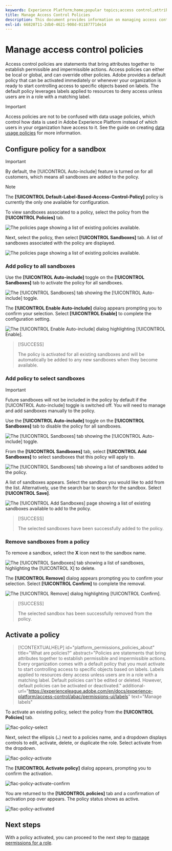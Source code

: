 ```yaml
---
keywords: Experience Platform;home;popular topics;access control;attribute-based access control;ABAC
title: Manage Access Control Policies
description: This document provides information on managing access control policies through the Permissions interface in Adobe Experience Cloud.
exl-id: 66820711-2db0-4621-908d-01187771de14
---
```

# Manage access control policies

Access control policies are statements that bring attributes together to establish permissible and impermissible actions. Access policies can either be local or global, and can override other policies. Adobe provides a default policy that can be activated immediately or whenever your organization is ready to start controlling access to specific objects based on labels. The default policy leverages labels applied to resources to deny access unless users are in a role with a matching label. 

>[!IMPORTANT]
>
>Access policies are not to be confused with data usage policies, which control how data is used in Adobe Experience Platform instead of which users in your organization have access to it. See the guide on creating [data usage policies](../../../data-governance/policies/create.md) for more information.

<!-- ## Create a new policy

To create a new policy, select the **[!UICONTROL Policies]** tab in the sidebar and select **[!UICONTROL Create Policy]**.

![flac-new-policy](../../images/flac-ui/flac-new-policy.png)

The **[!UICONTROL Create a new policy]** dialog appears, prompting you to enter a name, and an optional description. When finished, select **[!UICONTROL Confirm]**.

![flac-create-new-policy](../../images/flac-ui/flac-create-new-policy.png)

Using the dropdown arrow select if you would like to **Permit access to** (![flac-permit-access-to](../../images/flac-ui/flac-permit-access-to.png)) a resource or **Deny access to** (![flac-deny-access-to](../../images/flac-ui/flac-deny-access-to.png)) a resource.

Next, select the resource that you would like to include in the policy using the dropdown menu and search access type, read or write.

![flac-flac-policy-resource-dropdown](../../images/flac-ui/flac-policy-resource-dropdown.png)

Next, using the dropdown arrow select the condition you would like to apply to this policy, **The following being true** (![flac-policy-true](../../images/flac-ui/flac-policy-true.png)) or **The following being false** (![flac-policy-false](../../images/flac-ui/flac-policy-false.png)).

Select the plus icon to **Add matches expression** or **Add expression group** for the resource. 

![flac-policy-expression](../../images/flac-ui/flac-policy-expression.png)

Using the dropdown, select the **Resource**.

![flac-policy-resource-dropdown](../../images/flac-ui/flac-policy-resource-dropdown-1.png)

Next, using the dropdown select the **Matches**.

![flac-policy-matches-dropdown](../../images/flac-ui/flac-policy-matches-dropdown.png)

Next, using the dropdown, select the type of label (**[!UICONTROL Core label]** or **[!UICONTROL Custom label]**) to match the label assigned to the User in roles.

![flac-policy-user-dropdown](../../images/flac-ui/flac-policy-user-dropdown.png)

Finally, select the **Sandbox** that you would like the policy conditions to apply to, using the dropdown menu.

![flac-policy-sandboxes-dropdown](../../images/flac-ui/flac-policy-sandboxes-dropdown.png)

Select **Add resource** to add more resources. Once finished, select **[!UICONTROL Save and exit]**.

![flac-policy-save-and-exit](../../images/flac-ui/flac-policy-save-and-exit.png)

The new policy is successfully created, and you are redirected to the **[!UICONTROL Policies]** tab, where you will see the newly created policy appear in the list. 

![flac-policy-saved](../../images/flac-ui/flac-policy-saved.png)

## Edit a policy

To edit an existing policy, select the policy from the **[!UICONTROL Policies]** tab. Alternatively, use the filter option to filter the results to find the policy you want to edit.

![flac-policy-select](../../images/flac-ui/flac-policy-select.png)

Next, select the ellipsis (`…`) next to the policies name, and a dropdown displays controls to edit, deactivate, delete, or duplicate the role. Select edit from the dropdown.

![flac-policy-edit](../../images/flac-ui/flac-policy-edit.png)

The policy permissions screen appears. Make the updates then select **[!UICONTROL Save and exit]**.

![flac-policy-save-and-exit](../../images/flac-ui/flac-policy-save-and-exit.png)

The policy is successfully updated, and you are redirected to the **[!UICONTROL Policies]** tab.

## Duplicate a policy

To duplicate an existing policy, select the policy from the **[!UICONTROL Policies]** tab. Alternatively, use the filter option to filter the results to find the policy you want to edit.

![flac-policy-select](../../images/flac-ui/flac-policy-select.png)

Next, select the ellipsis (`…`) next to a policies name, and a dropdown displays controls to edit, deactivate, delete, or duplicate the role. Select duplicate from the dropdown.

![flac-policy-duplicate](../../images/flac-ui/flac-policy-duplicate.png)

The **[!UICONTROL Duplicate policy]** dialog appears, prompting you to confirm the duplication. 

![flac-policy-duplicate-confirm](../../images/flac-ui/flac-duplicate-confirm.png)

The new policy appears in the list as a copy of the original on the **[!UICONTROL Policies]** tab.

![flac-role-duplicate-saved](../../images/flac-ui/flac-role-duplicate-saved.png)

## Delete a policy

To delete an existing policy, select the policy from the **[!UICONTROL Policies]** tab. Alternatively, use the filter option to filter the results to find the policy you want to delete.

![flac-policy-select](../../images/flac-ui/flac-policy-select.png)

Next, select the ellipsis (`…`) next to a policies name, and a dropdown displays controls to edit, deactivate, delete, or duplicate the role. Select delete from the dropdown.

![flac-policy-delete](../../images/flac-ui/flac-policy-delete.png)

The **[!UICONTROL Delete user policy]** dialog appears, prompting you to confirm the deletion. 

![flac-policy-delete-confirm](../../images/flac-ui/flac-policy-delete-confirm.png)

You are returned to the **[!UICONTROL policies]** tab and a confirmation of deletion pop over appears.

![flac-policy-delete-confirmation](../../images/flac-ui/flac-policy-delete-confirmation.png) -->

## Configure policy for a sandbox

>[!IMPORTANT]
>
>By default, the [!UICONTROL Auto-include] feature is turned on for all customers, which means all sandboxes are added to the policy.

>[!NOTE]
>
>The **[!UICONTROL Default-Label-Based-Access-Control-Policy]** policy is currently the only one available for configuration.

To view sandboxes associated to a policy, select the policy from the **[!UICONTROL Policies]** tab.

![The policies page showing a list of existing policies available.](../../images/abac-end-to-end-user-guide/abac-policies-page.png)

Next, select the policy, then select **[!UICONTROL Sandboxes]** tab. A list of sandboxes associated with the policy are displayed.

![The policies page showing a list of existing policies available.](../../images/flac-ui/abac-policies-sandboxes-tab.png)

### Add policy to all sandboxes

Use the **[!UICONTROL Auto-include]** toggle on the **[!UICONTROL Sandboxes]** tab to activate the policy for all sandboxes.

![The [!UICONTROL Sandboxes] tab showing the [!UICONTROL Auto-include] toggle.](../../images/flac-ui/abac-policies-auto-include.png)

The **[!UICONTROL Enable Auto-include]** dialog appears prompting you to confirm your selection. Select **[!UICONTROL Enable]** to complete the configuration setting.

![The [!UICONTROL Enable Auto-include] dialog highlighting [!UICONTROL Enable].](../../images/flac-ui/abac-policies-auto-include-enable.png)

>[!SUCCESS]
>
>The policy is activated for all existing sandboxes and will be automatically be added to any new sandboxes when they become available.

### Add policy to select sandboxes

>[!IMPORTANT]
>
>Future sandboxes will not be included in the policy by default if the [!UICONTROL Auto-include] toggle is switched off. You will need to manage and add sandboxes manually to the policy.

Use the **[!UICONTROL Auto-include]** toggle on the **[!UICONTROL Sandboxes]** tab to disable the policy for all sandboxes.

![The [!UICONTROL Sandboxes] tab showing the [!UICONTROL Auto-include] toggle.](../../images/flac-ui/abac-policies-auto-include.png)

From the **[!UICONTROL Sandboxes]** tab, select **[!UICONTROL Add Sandboxes]** to select sandboxes that this policy will apply to.

![The [!UICONTROL Sandboxes] tab showing a list of sandboxes added to the policy.](../../images/flac-ui/abac-policies-sandboxes-tab-add.png)

A list of sandboxes appears. Select the sandbox you would like to add from the list. Alternatively, use the search bar to search for the sandbox. Select **[!UICONTROL Save]**.

![The [!UICONTROL Add Sandboxes] page showing a list of existing sandboxes available to add to the policy.](../../images/flac-ui/abac-policies-sandboxes-list.png)

>[!SUCCESS]
>
>The selected sandboxes have been successfully added to the policy.

### Remove sandboxes from a policy

To remove a sandbox, select the **X** icon next to the sandbox name.

![The [!UICONTROL Sandboxes] tab showing a list of sandboxes, highlighting the [!UICONTROL X] to delete.](../../images/flac-ui/abac-policies-remove-sandbox-x.png)

The **[!UICONTROL Remove]** dialog appears prompting you to confirm your selection. Select **[!UICONTROL Confirm]** to complete the removal.

![The [!UICONTROL Remove] dialog highlighting [!UICONTROL Confirm].](../../images/flac-ui/abac-policies-remove-sandbox.png)

>[!SUCCESS]
>
>The selected sandbox has been successfully removed from the policy.

## Activate a policy

>[!CONTEXTUALHELP]
>id="platform_permissions_policies_about"
>title="What are policies?"
>abstract="Policies are statements that bring attributes together to establish permissible and impermissible actions. Every organization comes with a default policy that you must activate to start controlling access to specific objects based on labels. Labels applied to resources deny access unless users are in a role with a matching label. Default policies can't be edited or deleted. However, default policies can be activated or deactivated."
>additional-url="https://experienceleague.adobe.com/en/docs/experience-platform/access-control/abac/permissions-ui/labels" text="Manage labels"

To activate an existing policy, select the policy from the **[!UICONTROL Policies]** tab. 

![flac-policy-select](../../images/abac-end-to-end-user-guide/abac-policies-page.png)

Next, select the ellipsis (`…`) next to a policies name, and a dropdown displays controls to edit, activate, delete, or duplicate the role. Select activate from the dropdown.

![flac-policy-activate](../../images/abac-end-to-end-user-guide/abac-policies-activate.png)

The **[!UICONTROL Activate policy]** dialog appears, prompting you to confirm the activation. 

![flac-policy-activate-confirm](../../images/abac-end-to-end-user-guide/abac-activate-policies-dialog.png)


You are returned to the **[!UICONTROL policies]** tab and a confirmation of activation pop over appears. The policy status shows as active.

![flac-policy-activated](../../images/abac-end-to-end-user-guide/abac-policies-confirm-activate.png)

## Next steps

With a policy activated, you can proceed to the next step to [manage permissions for a role](permissions.md).
